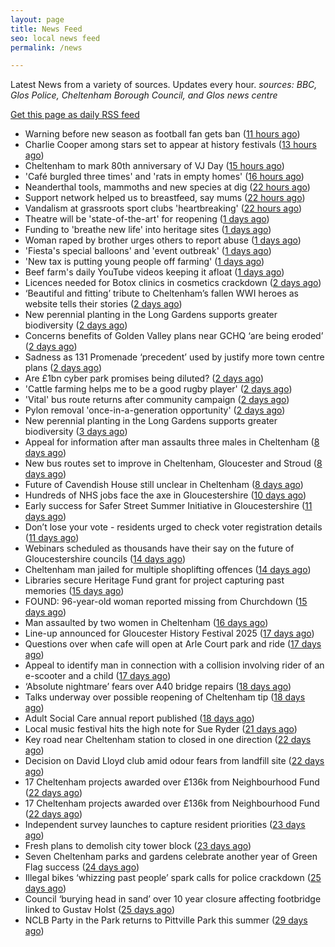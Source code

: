 ```yaml
---
layout: page
title: News Feed
seo: local news feed
permalink: /news

---
```


Latest News from a variety of sources. Updates every hour.
_sources: BBC, Glos Police, Cheltenham Borough Council, and Glos news centre_

[Get this page as daily RSS feed](/daily.rss)

<!-- news_marker starts -->
- Warning before new season as football fan gets ban ([11 hours ago](https://www.bbc.com/news/videos/c1ej6wgzgwxo?at_medium=RSS&at_campaign=rss))
- Charlie Cooper among stars set to appear at history festivals ([13 hours ago](https://www.bbc.com/news/articles/c6279eq2lwpo?at_medium=RSS&at_campaign=rss))
- Cheltenham to mark 80th anniversary of VJ Day ([15 hours ago](https://www.cheltenham.gov.uk/news/article/3039/cheltenham_to_mark_80th_anniversary_of_vj_day))
- 'Café burgled three times' and 'rats in empty homes' ([16 hours ago](https://www.bbc.com/news/articles/clyrz80x91yo?at_medium=RSS&at_campaign=rss))
- Neanderthal tools, mammoths and new species at dig ([22 hours ago](https://www.bbc.com/news/articles/cgjy8l8degvo?at_medium=RSS&at_campaign=rss))
- Support network helped us to breastfeed, say mums ([22 hours ago](https://www.bbc.com/news/articles/czjmn1lvgl3o?at_medium=RSS&at_campaign=rss))
- Vandalism at grassroots sport clubs 'heartbreaking' ([22 hours ago](https://www.bbc.com/news/articles/c79l3n3v832o?at_medium=RSS&at_campaign=rss))
- Theatre will be 'state-of-the-art' for reopening ([1 days ago](https://www.bbc.com/news/articles/c93dl449dnro?at_medium=RSS&at_campaign=rss))
- Funding to 'breathe new life' into heritage sites ([1 days ago](https://www.bbc.com/news/articles/cx29q84xel3o?at_medium=RSS&at_campaign=rss))
- Woman raped by brother urges others to report abuse ([1 days ago](https://www.bbc.com/news/articles/cy4dv39224go?at_medium=RSS&at_campaign=rss))
- 'Fiesta's special balloons' and 'event outbreak' ([1 days ago](https://www.bbc.com/news/articles/czd0ylj7er3o?at_medium=RSS&at_campaign=rss))
- 'New tax is putting young people off farming' ([1 days ago](https://www.bbc.com/news/articles/c776nyen77do?at_medium=RSS&at_campaign=rss))
- Beef farm's daily YouTube videos keeping it afloat ([1 days ago](https://www.bbc.com/news/articles/c5y34gevy35o?at_medium=RSS&at_campaign=rss))
- Licences needed for Botox clinics in cosmetics crackdown ([2 days ago](https://www.bbc.com/news/articles/czd03ejd28lo?at_medium=RSS&at_campaign=rss))
- ‘Beautiful and fitting’ tribute to Cheltenham’s fallen WWI heroes as website tells their stories ([2 days ago](https://gloucesternewscentre.co.uk/beautiful-and-fitting-tribute-to-cheltenhams-fallen-wwi-heroes-as-website-tells-their-stories/))
- New perennial planting in the Long Gardens supports greater biodiversity ([2 days ago](https://gloucesternewscentre.co.uk/new-perennial-planting-in-the-long-gardens-supports-greater-biodiversity/))
- Concerns benefits of Golden Valley plans near GCHQ ‘are being eroded’ ([2 days ago](https://gloucesternewscentre.co.uk/concerns-benefits-of-golden-valley-plans-near-gchq-are-being-eroded/))
- Sadness as 131 Promenade ‘precedent’ used by justify more town centre plans ([2 days ago](https://gloucesternewscentre.co.uk/sadness-as-131-promenade-precedent-used-by-justify-more-town-centre-plans/))
- Are £1bn cyber park promises being diluted? ([2 days ago](https://www.bbc.com/news/articles/c4gm9y1n002o?at_medium=RSS&at_campaign=rss))
- 'Cattle farming helps me to be a good rugby player' ([2 days ago](https://www.bbc.com/news/articles/ce35qpv5zwwo?at_medium=RSS&at_campaign=rss))
- 'Vital' bus route returns after community campaign ([2 days ago](https://www.bbc.com/news/articles/c5yk5qjr2p4o?at_medium=RSS&at_campaign=rss))
- Pylon removal 'once-in-a-generation opportunity' ([2 days ago](https://www.bbc.com/news/articles/cp89v17yjjlo?at_medium=RSS&at_campaign=rss))
- New perennial planting in the Long Gardens supports greater biodiversity ([3 days ago](https://www.cheltenham.gov.uk/news/article/3038/new_perennial_planting_in_the_long_gardens_supports_greater_biodiversity))
- Appeal for information after man assaults three males in Cheltenham ([8 days ago](https://gloucesternewscentre.co.uk/appeal-for-information-after-man-assaults-three-males-in-cheltenham/))
- New bus routes set to improve in Cheltenham, Gloucester and Stroud ([8 days ago](https://gloucesternewscentre.co.uk/new-bus-routes-set-to-improve-in-cheltenham-gloucester-and-stroud/))
- Future of Cavendish House still unclear in Cheltenham ([8 days ago](https://www.bbc.co.uk/sounds/play/p0lt903y?at_medium=RSS&at_campaign=rss))
- Hundreds of NHS jobs face the axe in Gloucestershire ([10 days ago](https://gloucesternewscentre.co.uk/hundreds-of-nhs-jobs-face-the-axe-in-gloucestershire/))
- Early success for Safer Street Summer Initiative in Gloucestershire ([11 days ago](https://gloucesternewscentre.co.uk/early-success-for-safer-street-summer-initiative-in-gloucestershire/))
- Don’t lose your vote - residents urged to check voter registration details ([11 days ago](https://www.cheltenham.gov.uk/news/article/3037/dont_lose_your_vote_-_residents_urged_to_check_voter_registration_details))
- Webinars scheduled as thousands have their say on the future of Gloucestershire councils ([14 days ago](https://gloucesternewscentre.co.uk/webinars-scheduled-as-thousands-have-their-say-on-the-future-of-gloucestershire-councils/))
- Cheltenham man jailed for multiple shoplifting offences ([14 days ago](https://gloucesternewscentre.co.uk/cheltenham-man-jailed-for-multiple-shoplifting-offences/))
- Libraries secure Heritage Fund grant for project capturing past memories ([15 days ago](https://gloucesternewscentre.co.uk/libraries-secure-heritage-fund-grant-for-project-capturing-past-memories/))
- FOUND: 96-year-old woman reported missing from Churchdown ([15 days ago](https://gloucesternewscentre.co.uk/search-for-96-year-old-woman-reported-missing-from-churchdown/))
- Man assaulted by two women in Cheltenham ([16 days ago](https://gloucesternewscentre.co.uk/man-assaulted-by-two-women-in-cheltenham/))
- Line-up announced for Gloucester History Festival 2025 ([17 days ago](https://gloucesternewscentre.co.uk/line-up-announced-for-gloucester-history-festival-2025/))
- Questions over when cafe will open at Arle Court park and ride ([17 days ago](https://gloucesternewscentre.co.uk/questions-over-when-cafe-will-open-at-arle-court-park-and-ride/))
- Appeal to identify man in connection with a collision involving rider of an e-scooter and a child ([17 days ago](https://gloucesternewscentre.co.uk/appeal-to-identify-man-in-connection-with-a-collision-involving-rider-of-an-e-scooter-and-a-child/))
- ‘Absolute nightmare’ fears over A40 bridge repairs ([18 days ago](https://gloucesternewscentre.co.uk/absolute-nightmare-fears-over-a40-bridge-repairs/))
- Talks underway over possible reopening of Cheltenham tip ([18 days ago](https://gloucesternewscentre.co.uk/talks-underway-over-possible-reopening-of-cheltenham-tip/))
- Adult Social Care annual report published ([18 days ago](https://gloucesternewscentre.co.uk/adult-social-care-annual-report-published/))
- Local music festival hits the high note for Sue Ryder ([21 days ago](https://gloucesternewscentre.co.uk/local-music-festival-hits-the-high-note-for-sue-ryder/))
- Key road near Cheltenham station to closed in one direction ([22 days ago](https://gloucesternewscentre.co.uk/key-road-near-cheltenham-station-to-closed-in-one-direction/))
- Decision on David Lloyd club amid odour fears from landfill site ([22 days ago](https://gloucesternewscentre.co.uk/decision-on-david-lloyd-club-amid-odour-fears-from-landfill-site/))
- 17 Cheltenham projects awarded over £136k from Neighbourhood Fund ([22 days ago](https://gloucesternewscentre.co.uk/17-cheltenham-projects-awarded-over-136k-from-neighbourhood-fund/))
- 17 Cheltenham projects awarded over £136k from Neighbourhood Fund ([22 days ago](https://www.cheltenham.gov.uk/news/article/3036/17_cheltenham_projects_awarded_over_136k_from_neighbourhood_fund))
- Independent survey launches to capture resident priorities ([23 days ago](https://www.cheltenham.gov.uk/news/article/3035/independent_survey_launches_to_capture_resident_priorities))
- Fresh plans to demolish city tower block ([23 days ago](https://www.bbc.co.uk/sounds/play/p0lqdgnz?at_medium=RSS&at_campaign=rss))
- Seven Cheltenham parks and gardens celebrate another year of Green Flag success ([24 days ago](https://www.cheltenham.gov.uk/news/article/3034/seven_cheltenham_parks_and_gardens_celebrate_another_year_of_green_flag_success))
- Illegal bikes ‘whizzing past people’ spark calls for police crackdown ([25 days ago](https://gloucesternewscentre.co.uk/illegal-bikes-whizzing-past-people-spark-calls-for-police-crackdown/))
- Council ‘burying head in sand’ over 10 year closure affecting footbridge linked to Gustav Holst ([25 days ago](https://gloucesternewscentre.co.uk/council-burying-head-in-sand-over-10-year-closure-affecting-footbridge-linked-to-gustav-holst/))
- NCLB Party in the Park returns to Pittville Park this summer ([29 days ago](https://www.cheltenham.gov.uk/news/article/3033/nclb_party_in_the_park_returns_to_pittville_park_this_summer))

<!-- news_marker ends -->
